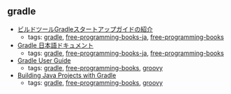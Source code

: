 gradle 
---
* [ビルドツールGradleスタートアップガイドの紹介](https://www.ntts.co.jp/column/tec/java_03/)
    * tags: [gradle](../tags/gradle.md), [free-programming-books-ja](../tags/free-programming-books-ja.md), [free-programming-books](../tags/free-programming-books.md)
* [Gradle 日本語ドキュメント](http://gradle.monochromeroad.com/docs/)
    * tags: [gradle](../tags/gradle.md), [free-programming-books-ja](../tags/free-programming-books-ja.md), [free-programming-books](../tags/free-programming-books.md)
* [Gradle User Guide](https://docs.gradle.org/current/userguide/userguide.html)
    * tags: [gradle](../tags/gradle.md), [free-programming-books](../tags/free-programming-books.md), [groovy](../tags/groovy.md)
* [Building Java Projects with Gradle](http://spring.io/guides/gs/gradle/)
    * tags: [gradle](../tags/gradle.md), [free-programming-books](../tags/free-programming-books.md), [groovy](../tags/groovy.md)
